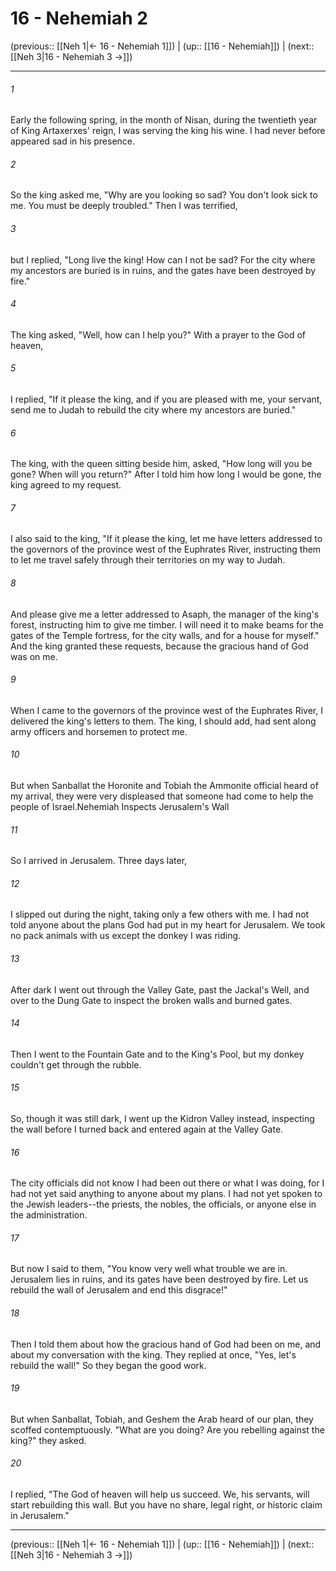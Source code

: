 # 16 - Nehemiah 2

(previous:: [[Neh 1|← 16 - Nehemiah 1]]) | (up:: [[16 - Nehemiah]]) | (next:: [[Neh 3|16 - Nehemiah 3 →]])

***


###### 1 
Early the following spring, in the month of Nisan, during the twentieth year of King Artaxerxes' reign, I was serving the king his wine. I had never before appeared sad in his presence. 

###### 2 
So the king asked me, "Why are you looking so sad? You don't look sick to me. You must be deeply troubled." Then I was terrified, 

###### 3 
but I replied, "Long live the king! How can I not be sad? For the city where my ancestors are buried is in ruins, and the gates have been destroyed by fire." 

###### 4 
The king asked, "Well, how can I help you?" With a prayer to the God of heaven, 

###### 5 
I replied, "If it please the king, and if you are pleased with me, your servant, send me to Judah to rebuild the city where my ancestors are buried." 

###### 6 
The king, with the queen sitting beside him, asked, "How long will you be gone? When will you return?" After I told him how long I would be gone, the king agreed to my request. 

###### 7 
I also said to the king, "If it please the king, let me have letters addressed to the governors of the province west of the Euphrates River, instructing them to let me travel safely through their territories on my way to Judah. 

###### 8 
And please give me a letter addressed to Asaph, the manager of the king's forest, instructing him to give me timber. I will need it to make beams for the gates of the Temple fortress, for the city walls, and for a house for myself." And the king granted these requests, because the gracious hand of God was on me. 

###### 9 
When I came to the governors of the province west of the Euphrates River, I delivered the king's letters to them. The king, I should add, had sent along army officers and horsemen to protect me. 

###### 10 
But when Sanballat the Horonite and Tobiah the Ammonite official heard of my arrival, they were very displeased that someone had come to help the people of Israel.Nehemiah Inspects Jerusalem's Wall 

###### 11 
So I arrived in Jerusalem. Three days later, 

###### 12 
I slipped out during the night, taking only a few others with me. I had not told anyone about the plans God had put in my heart for Jerusalem. We took no pack animals with us except the donkey I was riding. 

###### 13 
After dark I went out through the Valley Gate, past the Jackal's Well, and over to the Dung Gate to inspect the broken walls and burned gates. 

###### 14 
Then I went to the Fountain Gate and to the King's Pool, but my donkey couldn't get through the rubble. 

###### 15 
So, though it was still dark, I went up the Kidron Valley instead, inspecting the wall before I turned back and entered again at the Valley Gate. 

###### 16 
The city officials did not know I had been out there or what I was doing, for I had not yet said anything to anyone about my plans. I had not yet spoken to the Jewish leaders--the priests, the nobles, the officials, or anyone else in the administration. 

###### 17 
But now I said to them, "You know very well what trouble we are in. Jerusalem lies in ruins, and its gates have been destroyed by fire. Let us rebuild the wall of Jerusalem and end this disgrace!" 

###### 18 
Then I told them about how the gracious hand of God had been on me, and about my conversation with the king. They replied at once, "Yes, let's rebuild the wall!" So they began the good work. 

###### 19 
But when Sanballat, Tobiah, and Geshem the Arab heard of our plan, they scoffed contemptuously. "What are you doing? Are you rebelling against the king?" they asked. 

###### 20 
I replied, "The God of heaven will help us succeed. We, his servants, will start rebuilding this wall. But you have no share, legal right, or historic claim in Jerusalem."

***

(previous:: [[Neh 1|← 16 - Nehemiah 1]]) | (up:: [[16 - Nehemiah]]) | (next:: [[Neh 3|16 - Nehemiah 3 →]])
